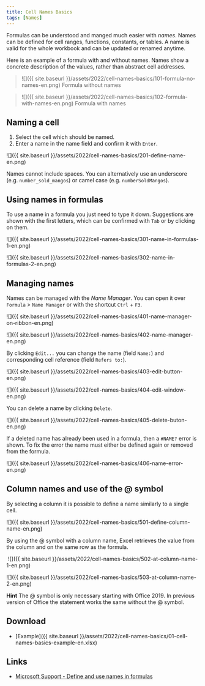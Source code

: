 ```yaml
---
title: Cell Names Basics
tags: [Names]
---
```


Formulas can be understood and manged much easier with *names*.
Names can be defined for cell ranges, functions, constants, or tables.
A name is valid for the whole workbook and can be updated or renamed anytime.

Here is an example of a formula with and without names.
Names show a concrete description of the values, rather than abstract cell addresses.

> ![]({{ site.baseurl }}/assets/2022/cell-names-basics/101-formula-no-names-en.png)
> Formula without names

> ![]({{ site.baseurl }}/assets/2022/cell-names-basics/102-formula-with-names-en.png)
> Formula with names
​​​​​​​

## Naming a cell

1. Select the cell which should be named.
1. Enter a name in the name field and confirm it with `Enter`.

![]({{ site.baseurl }}/assets/2022/cell-names-basics/201-define-name-en.png)

Names cannot include spaces.
You can alternatively use an underscore (e.g. `number_sold_mangos`) or camel case (e.g. `numberSoldMangos`).

## Using names in formulas

To use a name in a formula you just need to type it down.
Suggestions are shown with the first letters, which can be confirmed with `Tab` or by clicking on them.

![]({{ site.baseurl }}/assets/2022/cell-names-basics/301-name-in-formulas-1-en.png)

![]({{ site.baseurl }}/assets/2022/cell-names-basics/302-name-in-formulas-2-en.png)

## Managing names

Names can be managed with the *Name Manager*.
You can open it over `Formula` > `Name Manager` or with the shortcut `Ctrl` + `F3`.

![]({{ site.baseurl }}/assets/2022/cell-names-basics/401-name-manager-on-ribbon-en.png)

![]({{ site.baseurl }}/assets/2022/cell-names-basics/402-name-manager-en.png)

By clicking `Edit...` you can change the name (field `Name:`) and corresponding cell reference (field `Refers to:`).

![]({{ site.baseurl }}/assets/2022/cell-names-basics/403-edit-button-en.png)

![]({{ site.baseurl }}/assets/2022/cell-names-basics/404-edit-window-en.png)

You can delete a name by clicking `Delete`.

![]({{ site.baseurl }}/assets/2022/cell-names-basics/405-delete-buton-en.png)

If a deleted name has already been used in a formula, then a `#NAME?` error is shown.
To fix the error the name must either be defined again or removed from the formula.

![]({{ site.baseurl }}/assets/2022/cell-names-basics/406-name-error-en.png)

## Column names and use of the @ symbol

By selecting a column it is possible to define a name similarly to a single cell.

![]({{ site.baseurl }}/assets/2022/cell-names-basics/501-define-column-name-en.png)

By using the @ symbol with a column name, Excel retrieves the value from the column and on the same row as the formula.

​​​​​​​
![]({{ site.baseurl }}/assets/2022/cell-names-basics/502-at-column-name-1-en.png)

![]({{ site.baseurl }}/assets/2022/cell-names-basics/503-at-column-name-2-en.png)

**Hint** The @ symbol is only necessary starting with Office 2019.
In previous version of Office the statement works the same without the @ symbol. 

## Download

- [Example]({{ site.baseurl }}/assets/2022/cell-names-basics/01-cell-names-basics-example-en.xlsx)

## Links

- [Microsoft Support - Define and use names in formulas](https://support.microsoft.com/en-us/office/define-and-use-names-in-formulas-4d0f13ac-53b7-422e-afd2-abd7ff379c64)
